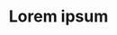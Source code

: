 ---
title: Lorem ipsum
created: 2023-07-09T23:18:04+07:00
updated: 2023-07-10T10:05:41+07:00
banner: "![[FqRw62oaQAENmC3.jpg]]"
tags: #test #obsidian
---